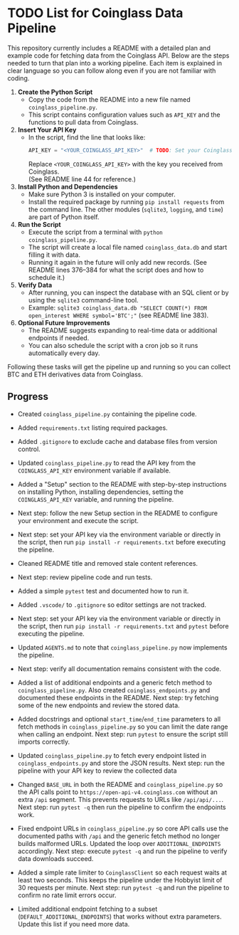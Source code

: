 # TODO List for Coinglass Data Pipeline

This repository currently includes a README with a detailed plan and example code for fetching data from the Coinglass API. Below are the steps needed to turn that plan into a working pipeline. Each item is explained in clear language so you can follow along even if you are not familiar with coding.

1. **Create the Python Script**  
   - Copy the code from the README into a new file named `coinglass_pipeline.py`.  
   - This script contains configuration values such as `API_KEY` and the functions to pull data from Coinglass.
2. **Insert Your API Key**  
   - In the script, find the line that looks like:
     ```python
     API_KEY = "<YOUR_COINGLASS_API_KEY>"  # TODO: Set your Coinglass API key here.
     ```
     Replace `<YOUR_COINGLASS_API_KEY>` with the key you received from Coinglass.  
     (See README line 44 for reference.)
3. **Install Python and Dependencies**  
   - Make sure Python 3 is installed on your computer.  
   - Install the required package by running `pip install requests` from the command line. The other modules (`sqlite3`, `logging`, and `time`) are part of Python itself.
4. **Run the Script**  
   - Execute the script from a terminal with `python coinglass_pipeline.py`.  
   - The script will create a local file named `coinglass_data.db` and start filling it with data.  
   - Running it again in the future will only add new records. (See README lines 376–384 for what the script does and how to schedule it.)
5. **Verify Data**  
   - After running, you can inspect the database with an SQL client or by using the `sqlite3` command-line tool.  
   - Example: `sqlite3 coinglass_data.db "SELECT COUNT(*) FROM open_interest WHERE symbol='BTC';"` (see README line 383).
6. **Optional Future Improvements**  
   - The README suggests expanding to real-time data or additional endpoints if needed.  
   - You can also schedule the script with a cron job so it runs automatically every day.

Following these tasks will get the pipeline up and running so you can collect BTC and ETH derivatives data from Coinglass.

## Progress
- Created `coinglass_pipeline.py` containing the pipeline code.
- Added `requirements.txt` listing required packages.
- Added `.gitignore` to exclude cache and database files from version control.
- Updated `coinglass_pipeline.py` to read the API key from the `COINGLASS_API_KEY` environment variable if available.
- Added a "Setup" section to the README with step-by-step instructions on installing Python, installing dependencies, setting the `COINGLASS_API_KEY` variable, and running the pipeline.
- Next step: follow the new Setup section in the README to configure your environment and execute the script.
- Next step: set your API key via the environment variable or directly in the script, then run `pip install -r requirements.txt` before executing the pipeline.
- Cleaned README title and removed stale content references.
- Next step: review pipeline code and run tests.
- Added a simple `pytest` test and documented how to run it.
- Added `.vscode/` to `.gitignore` so editor settings are not tracked.
- Next step: set your API key via the environment variable or directly in the script,
  then run `pip install -r requirements.txt` and `pytest` before executing the pipeline.
- Updated `AGENTS.md` to note that `coinglass_pipeline.py` now implements the pipeline.
- Next step: verify all documentation remains consistent with the code.
- Added a list of additional endpoints and a generic fetch method to
  `coinglass_pipeline.py`. Also created `coinglass_endpoints.py` and
  documented these endpoints in the README.
  Next step: try fetching some of the new endpoints and review the stored data.

- Added docstrings and optional ``start_time``/``end_time`` parameters to all
  fetch methods in ``coinglass_pipeline.py`` so you can limit the date range
  when calling an endpoint.
  Next step: run ``pytest`` to ensure the script still imports correctly.


- Updated `coinglass_pipeline.py` to fetch every endpoint listed in `coinglass_endpoints.py` and store the JSON results.
  Next step: run the pipeline with your API key to review the collected data

- Changed `BASE_URL` in both the README and `coinglass_pipeline.py` so the API
  calls point to `https://open-api-v4.coinglass.com` without an extra `/api`
  segment. This prevents requests to URLs like `/api/api/...`.
  Next step: run `pytest -q` then run the pipeline to confirm the endpoints work.

- Fixed endpoint URLs in `coinglass_pipeline.py` so core API calls use the
  documented paths with `/api` and the generic fetch method no longer builds
  malformed URLs. Updated the loop over `ADDITIONAL_ENDPOINTS` accordingly.
  Next step: execute `pytest -q` and run the pipeline to verify data downloads
  succeed.

- Added a simple rate limiter to `CoinglassClient` so each request waits at
  least two seconds. This keeps the pipeline under the Hobbyist limit of 30
  requests per minute.
  Next step: run `pytest -q` and run the pipeline to confirm no rate limit
  errors occur.

- Limited additional endpoint fetching to a subset (`DEFAULT_ADDITIONAL_ENDPOINTS`)
  that works without extra parameters. Update this list if you need more data.
